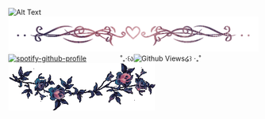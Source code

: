 ![Alt Text](https://github.com/magicaldoctor/magicaldoctor/blob/main/IMG_20250907_091955.png)
![Alt Text](https://github.com/magicaldoctor/magicaldoctor/blob/main/IMG_20250907_093646.png) 
[![spotify-github-profile](https://spotify-github-profile.kittinanx.com/api/view?uid=31mwhcihbmswnvz3fny2bopk52lu&cover_image=true&theme=natemoo-re&show_offline=false&background_color=121212&interchange=false&bar_color=ae5667&bar_color_cover=false)](https://spotify-github-profile.kittinanx.com/api/view?uid=31mwhcihbmswnvz3fny2bopk52lu&redirect=true)
ㅤㅤㅤㅤㅤ˚₊‧꒰ა![Github Views](https://views.igorkowalczyk.dev/api/badge/magicaldoctor?color=pink&style=classic&format=long&label=¿)໒꒱ ‧₊˚
![Alt Text](https://github.com/magicaldoctor/magicaldoctor/blob/main/IMG_20250907_124051.png)
